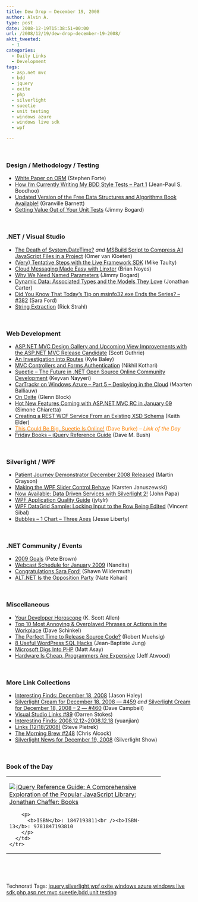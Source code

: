 ```yaml
---
title: Dew Drop – December 19, 2008
author: Alvin A.
type: post
date: 2008-12-19T15:38:51+00:00
url: /2008/12/19/dew-drop-december-19-2008/
aktt_tweeted:
  - 1
categories:
  - Daily Links
  - Development
tags:
  - asp.net mvc
  - bdd
  - jquery
  - oxite
  - php
  - silverlight
  - sueetie
  - unit testing
  - windows azure
  - windows live sdk
  - wpf

---
```

&#160;

### Design / Methodology / Testing

  * <a target="_blank" href="http://www.stephenforte.net/PermaLink,guid,08ad1ea8-dc46-4723-b7c5-a83ba2deb5f6.aspx">White Paper on ORM</a> (Stephen Forte)
  * <a target="_blank" href="http://blog.jpboodhoo.com/HowIrsquomCurrentlyWritingMyBDDStyleTestsNdashPart1.aspx">How I&#8217;m Currently Writing My BDD Style Tests &#8211; Part 1</a> (Jean-Paul S. Boodhoo)
  * <a target="_blank" href="http://msmvps.com/blogs/gbarnett/archive/2008/12/19/updated-version-of-the-free-data-structures-and-algorithms-book-available.aspx">Updated Version of the Free Data Structures and Algorithms Book Available!</a> (Granville Barnett)
  * <a target="_blank" href="http://www.lostechies.com/blogs/jimmy_bogard/archive/2008/12/18/getting-value-out-of-your-unit-tests.aspx">Getting Value Out of Your Unit Tests</a> (Jimmy Bogard)

&#160;

### .NET / Visual Studio

  * <a target="_blank" href="http://weblogs.asp.net/okloeten/archive/2008/12/18/6795009.aspx">The Death of System.DateTime?</a>&#160;_and_&#160;<a target="_blank" href="http://weblogs.asp.net/okloeten/archive/2008/12/18/6795069.aspx">MSBuild Script to Compress All JavaScript Files in a Project</a> (Omer van Kloeten)
  * <a target="_blank" href="http://mtaulty.com/CommunityServer/blogs/mike_taultys_blog/archive/2008/12/18/10965.aspx">(Very) Tentative Steps with the Live Framework SDK</a> (Mike Taulty)
  * <a target="_blank" href="http://www.softinsight.com/bnoyes/2008/12/19/CloudMessagingMadeEasyWithLinxter.aspx">Cloud Messaging Made Easy with Linxter</a> (Brian Noyes)
  * <a target="_blank" href="http://www.lostechies.com/blogs/jimmy_bogard/archive/2008/12/18/why-we-need-named-parameters.aspx">Why We Need Named Parameters</a> (Jimmy Bogard)
  * <a target="_blank" href="http://lostintangent.com/2008/12/18/dynamic-data-associated-types-and-the-models-they-love/">Dynamic Data: Associated Types and the Models They Love</a> (Jonathan Carter)
  * <a target="_blank" href="http://blogs.msdn.com/saraford/archive/2008/12/19/did-you-know-that-today-s-tip-on-msinfo32-exe-ends-the-series-382.aspx">Did You Know That Today&#8217;s Tip on msinfo32.exe Ends the Series? &#8211; #382</a> (Sara Ford)
  * <a target="_blank" href="http://west-wind.com/weblog/posts/574153.aspx">String Extraction</a> (Rick Strahl)

&#160;

### Web Development

  * <a target="_blank" href="http://weblogs.asp.net/scottgu/archive/2008/12/19/asp-net-mvc-design-gallery-and-upcoming-view-improvements-with-the-asp-net-mvc-release-candidate.aspx">ASP.NET MVC Design Gallery and Upcoming View Improvements with the ASP.NET MVC Release Candidate</a> (Scott Guthrie)
  * <a target="_blank" href="http://codebetter.com/blogs/kyle.baley/archive/2008/12/18/an-investigation-into-routes.aspx">An Investigation into Routes</a> (Kyle Baley)
  * <a target="_blank" href="http://www.nikhilk.net/Entry.aspx?id=215">MVC Controllers and Forms Authentication</a> (Nikhil Kothari)
  * <a target="_blank" href="http://nayyeri.net/blog/sueetie-the-future-in-.net-open-source-online-community-development/">Sueetie &#8211; The Future in .NET Open Source Online Community Development</a> (Keyvan Nayyeri)
  * <a target="_blank" href="http://blog.maartenballiauw.be/post/2008/12/19/CarTrackr-on-Windows-Azure-Part-5-Deploying-in-the-cloud.aspx">CarTrackr on Windows Azure &#8211; Part 5 &#8211; Deploying in the Cloud</a> (Maarten Balliauw)
  * <a target="_blank" href="http://codebetter.com/blogs/glenn.block/archive/2008/12/19/on-oxite.aspx">On Oxite</a> (Glenn Block)
  * <a target="_blank" href="http://codeclimber.net.nz/archive/2008/12/19/hot-new-features-coming-with-asp.net-mvc-rc-in-january.aspx">Hot New Features Coming with ASP.NET MVC RC in January 09</a> (Simone Chiaretta)
  * <a target="_blank" href="http://dotnet.dzone.com/news/creating-a-rest-wcf-service-fr">Creating a REST WCF Service From an Existing XSD Schema</a> (Keith Elder)
  * <a target="_blank" href="http://dbvt.com/blog/post/This-could-be-big-Sueetie-is-online!.aspx"><font color="#ff8000">This Could Be Big. Sueetie Is Online!</font></a> <font color="#ff8000">(Dave Burke) <em>– Link of the Day</em></font>
  * <a target="_blank" href="http://blog.dmbcllc.com/2008/12/19/friday-books-jquery-reference-guide/">Friday Books &#8211; jQuery Reference Guide</a> (Dave M. Bush)

&#160;

### Silverlight / WPF

  * <a target="_blank" href="http://blogs.msdn.com/mgrayson/archive/2008/12/18/patient-journey-demonstrator-december-2008-released.aspx">Patient Journey Demonstrator December 2008 Released</a> (Martin Grayson)
  * <a target="_blank" href="http://www.rhizohm.net//irhetoric/blog/80/default.aspx">Making the WPF Slider Control Behave</a> (Karsten Januszewski)
  * <a target="_blank" href="http://johnpapa.net/silverlight/now-available-data-driven-services-with-silverlight-2/">Now Available: Data Driven Services with Silverlight 2!</a> (John Papa)
  * <a target="_blank" href="http://windowsclient.net/wpf/white-papers/wpf-app-quality-guide.aspx">WPF Application Quality Guide</a> (jytylr)
  * <a target="_blank" href="http://blogs.msdn.com/vinsibal/archive/2008/12/18/wpf-datagrid-sample-locking-input-to-the-row-being-edited.aspx">WPF DataGrid Sample: Locking Input to the Row Being Edited</a> (Vincent Sibal)
  * <a target="_blank" href="http://silverlight.net/blogs/jesseliberty/archive/2008/12/18/bubbles-1-chart-three-axes.aspx">Bubbles &#8211; 1 Chart &#8211; Three Axes</a> (Jesse Liberty)

&#160;

### .NET Community / Events

  * <a target="_blank" href="http://community.irritatedvowel.com/blogs/pete_browns_blog/archive/2008/12/18/2009-Goals.aspx">2009 Goals</a> (Pete Brown)
  * <a target="_blank" href="http://blogs.msdn.com/publicsector/archive/2008/12/18/webcast-schedule-for-january-2009.aspx">Webcast Schedule for January 2009</a> (Nandita)
  * <a target="_blank" href="http://wildermuth.com/2008/12/19/Congratulations_Sara_Ford!">Congratulations Sara Ford!</a> (Shawn Wildermuth)
  * <a target="_blank" href="http://kohari.org/2008/12/18/altnet-is-the-opposition-party/">ALT.NET Is the Opposition Party</a> (Nate Kohari)

&#160;

### Miscellaneous

  * <a target="_blank" href="http://odetocode.com/Blogs/scott/archive/2008/12/18/12401.aspx">Your Developer Horoscope</a> (K. Scott Allen)
  * <a target="_blank" href="http://codezest.com/archive/2008/12/18/top-10-most-annoying-amp-overplayed-phrases-or-actions-in.aspx">Top 10 Most Annoying & Overplayed Phrases or Actions in the Workplace</a> (Dave Schinkel)
  * <a target="_blank" href="http://code-inside.de/blog-in/2008/12/19/the-perfect-time-to-release-source-code/">The Perfect Time to Release Source Code?</a> (Robert Muehsig)
  * <a target="_blank" href="http://www.smashingmagazine.com/2008/12/18/8-useful-wordpress-sql-hacks/">8 Useful WordPress SQL Hacks</a> (Jean-Baptiste Jung)
  * <a target="_blank" href="http://news.cnet.com/8301-13505_3-10126079-16.html?part=rss&subj=news&tag=2547-1_3-0-5">Microsoft Digs Into PHP</a> (Matt Asay)
  * <a target="_blank" href="http://www.codinghorror.com/blog/archives/001198.html">Hardware Is Cheap, Programmers Are Expensive</a> (Jeff Atwood)

&#160;

### More Link Collections

  * <a target="_blank" href="http://jasonhaley.com/blog/archive/2008/12/18/142613.aspx">Interesting Finds: December 18, 2008</a> (Jason Haley)
  * <a target="_blank" href="http://geekswithblogs.net/WynApseTechnicalMusings/archive/2008/12/18/128036.aspx">Silverlight Cream for December 18, 2008 &#8212; #459</a>&#160;_and_&#160;<a target="_blank" href="http://geekswithblogs.net/WynApseTechnicalMusings/archive/2008/12/18/128051.aspx">Silverlight Cream for December 18, 2008 &#8211; 2 &#8212; #460</a> (Dave Campbell)
  * <a target="_blank" href="http://visualstudiohacks.com/blog/visual-studio-links-89/">Visual Studio Links #89</a> (Darren Stokes)
  * <a target="_blank" href="http://weblogs.asp.net/yuanjian/archive/2008/12/18/interesting-finds-2008-12-12-2008-12-18.aspx">Interesting Finds: 2008.12.12~2008.12.18</a> (yuanjian)
  * <a target="_blank" href="http://spietrek.blogspot.com/2008/12/links-12182008.html">Links (12/18/2008)</a> (Steve Pietrek)
  * <a target="_blank" href="http://blog.cwa.me.uk/2008/12/19/the-morning-brew-248/">The Morning Brew #248</a> (Chris Alcock)
  * <a target="_blank" href="http://www.silverlightshow.net/news/Silverlight-News-for-December-19-2008.aspx">Silverlight News for December 19, 2008</a> (Silverlight Show)

&#160;

### Book of the Day

<div style="padding-bottom: 0px; margin: 0px; padding-left: 0px; padding-right: 0px; display: inline; float: none; padding-top: 0px" id="scid:7dc1bd33-94bd-46fd-a20b-0131235bcd47:ca2a3003-820f-402e-ae25-e162fec0a0af" class="wlWriterEditableSmartContent">
  <table cellspacing="0" cellpadding="2" width="400" border="0" unselectable="on">
    <tr>
      <td valign="top" width="400">
        <p>
          <a title="jQuery Reference Guide: A Comprehensive Exploration of the Popular JavaScript Library: Jonathan Chaffer: Books" href="http://www.amazon.com/exec/obidos/ASIN/1847193811/alvinashcraft-20"><img data-recalc-dims="1" decoding="async" src="https://i0.wp.com/images.amazon.com/images/P/1847193811.01.MZZZZZZZ.jpg?w=660" border="0" align="left" style="float:left" />jQuery Reference Guide: A Comprehensive Exploration of the Popular JavaScript Library: Jonathan Chaffer: Books</a>
        </p>
        
        <p>
          <b>ISBN</b>: 1847193811<br /><b>ISBN-13</b>: 9781847193810
        </p>
      </td>
    </tr>
  </table>
</div>

&#160;

<div style="padding-bottom: 0px; margin: 0px; padding-left: 0px; padding-right: 0px; display: inline; float: none; padding-top: 0px" id="scid:C16BAC14-9A3D-4c50-9394-FBFEF7A93539:6812f90d-61f3-4e55-8c93-d27f43ba5659" class="wlWriterEditableSmartContent">
  <!--dotnetkickit-->
</div>

&#160;

<div style="padding-bottom: 0px; margin: 0px; padding-left: 0px; padding-right: 0px; display: inline; float: none; padding-top: 0px" id="scid:0767317B-992E-4b12-91E0-4F059A8CECA8:eed17d1c-62ec-4542-a132-648b417dd8de" class="wlWriterEditableSmartContent">
  Technorati Tags: <a href="http://technorati.com/tags/jquery" rel="tag">jquery</a>,<a href="http://technorati.com/tags/silverlight" rel="tag">silverlight</a>,<a href="http://technorati.com/tags/wpf" rel="tag">wpf</a>,<a href="http://technorati.com/tags/oxite" rel="tag">oxite</a>,<a href="http://technorati.com/tags/windows+azure" rel="tag">windows azure</a>,<a href="http://technorati.com/tags/windows+live+sdk" rel="tag">windows live sdk</a>,<a href="http://technorati.com/tags/php" rel="tag">php</a>,<a href="http://technorati.com/tags/asp.net+mvc" rel="tag">asp.net mvc</a>,<a href="http://technorati.com/tags/sueetie" rel="tag">sueetie</a>,<a href="http://technorati.com/tags/bdd" rel="tag">bdd</a>,<a href="http://technorati.com/tags/unit+testing" rel="tag">unit testing</a>
</div>